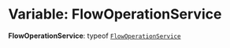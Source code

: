 # Variable: FlowOperationService

**FlowOperationService**: typeof [`FlowOperationService`](/auto-docs/fixed-layout-editor/variables/FlowOperationService-1.md)
